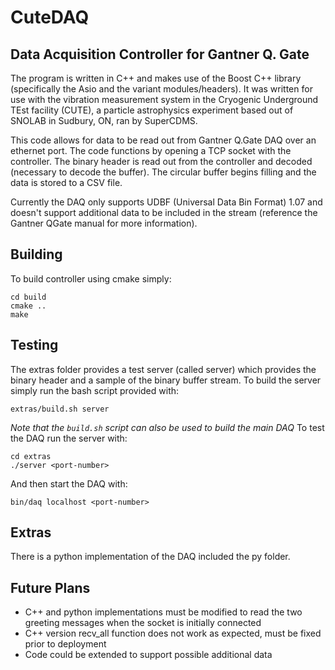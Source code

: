 # CuteDAQ
## Data Acquisition Controller for Gantner Q. Gate

The program is written in C++ and makes use of the Boost C++ library (specifically the Asio and the variant modules/headers). It was written for use with the vibration measurement system in the Cryogenic Underground TEst facility (CUTE), a particle astrophysics experiment based out of SNOLAB in Sudbury, ON, ran by SuperCDMS.

This code allows for data to be read out from Gantner Q.Gate DAQ over an ethernet port.
The code functions by opening a TCP socket with the controller.
The binary header is read out from the controller and decoded (necessary to decode the buffer).
The circular buffer begins filling and the data is stored to a CSV file.

Currently the DAQ only supports UDBF (Universal Data Bin Format) 1.07 and doesn't support additional data to be included in the stream (reference the Gantner QGate manual for more information).

## Building
To build controller using cmake simply:
```
cd build
cmake ..
make
```
## Testing
The extras folder provides a test server (called server) which provides the binary header and a sample of the binary buffer stream. To build the server simply run the bash script provided with:
```
extras/build.sh server
```
_Note that the ```build.sh``` script can also be used to build the main DAQ_
To test the DAQ run the server with:
```
cd extras
./server <port-number>
```
And then start the DAQ with:
```
bin/daq localhost <port-number>
```

## Extras
There is a python implementation of the DAQ included the py folder.

## Future Plans
* C++ and python implementations must be modified to read the two greeting messages when the socket is initially connected
* C++ version recv_all function does not work as expected, must be fixed prior to deployment 
* Code could be extended to support possible additional data

